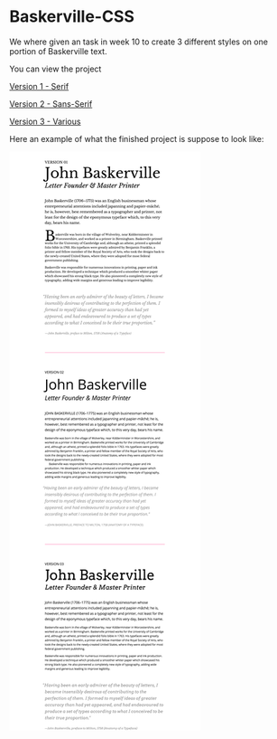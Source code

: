 # Baskerville-CSS

We where given an task in week 10 to create 3 different styles on one portion of Baskerville text.

You can view the project

[Version 1 - Serif](https://NathanPatton.github.io/Baskerville-CSS/index.html)

[Version 2 - Sans-Serif](https://NathanPatton.github.io/Baskerville-CSS/version2.html)

[Version 3 - Various](https://NathanPatton.github.io/Baskerville-CSS/version3.html)

Here an example of what the finished project is suppose to look like:


![alt text](make_this_1.png "An example of that it should look like.")
